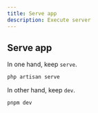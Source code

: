 ```yaml
---
title: Serve app
description: Execute server
---
```


## Serve app

In one hand, keep `serve`.

```bash
php artisan serve
```

In other hand, keep `dev`.

```bash
pnpm dev
```
